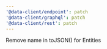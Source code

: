 ```yaml
---
'@data-client/endpoint': patch
'@data-client/graphql': patch
'@data-client/rest': patch
---
```


Remove name in toJSON() for Entities
